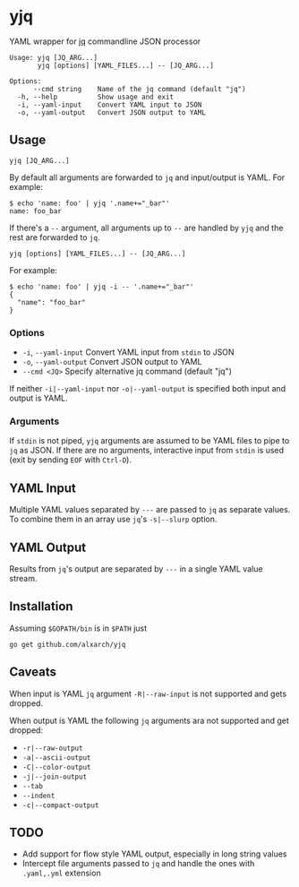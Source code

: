# yjq

YAML wrapper for [jq](https://stedolan.github.io/jq/) commandline JSON processor

```
Usage: yjq [JQ_ARG...]
       yjq [options] [YAML_FILES...] -- [JQ_ARG...]

Options:
      --cmd string    Name of the jq command (default "jq")
  -h, --help          Show usage and exit
  -i, --yaml-input    Convert YAML input to JSON
  -o, --yaml-output   Convert JSON output to YAML
```


## Usage

```
yjq [JQ_ARG...] 
```

By default all arguments are forwarded to `jq` and input/output is YAML. For example:
```
$ echo 'name: foo' | yjq '.name+="_bar"'
name: foo_bar
```

If there's a `--` argument, all arguments up to `--` are handled by `yjq`
and the rest are forwarded to `jq`.
```
yjq [options] [YAML_FILES...] -- [JQ_ARG...]
```
For example:
```
$ echo 'name: foo' | yjq -i -- '.name+="_bar"'
{
  "name": "foo_bar"
}
```

### Options

  - `-i`, `--yaml-input` Convert YAML input from `stdin` to JSON
  - `-o`, `--yaml-output` Convert JSON output to YAML
  - `--cmd <JQ>` Specify alternative jq command (default "jq")

If neither `-i|--yaml-input` nor `-o|--yaml-output` is specified both input and output is YAML.

### Arguments
  
If `stdin` is not piped, `yjq` arguments are assumed to be YAML files to pipe to `jq` as JSON. If there are no arguments, interactive input from `stdin` is used (exit by sending `EOF` with `Ctrl-D`).

## YAML Input

Multiple YAML values separated by `---` are passed to `jq` as separate values.
To combine them in an array use `jq`'s `-s|--slurp` option.


## YAML Output

Results from `jq`'s output are separated by `---` in a single YAML value stream.

## Installation

Assuming `$GOPATH/bin` is in `$PATH` just

```
go get github.com/alxarch/yjq
```

## Caveats

When input is YAML `jq` argument `-R|--raw-input` is not supported and gets dropped.

When output is YAML the following `jq` arguments ara not supported and get dropped:
  - `-r|--raw-output`
  - `-a|--ascii-output`
  - `-C|--color-output`
  - `-j|--join-output`
  - `--tab`
  - `--indent`
  - `-c|--compact-output`

## TODO

  - Add support for flow style YAML output, especially in long string values
  - Intercept file arguments passed to `jq` and handle the ones with `.yaml,.yml` extension
